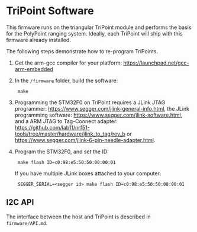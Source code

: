 TriPoint Software
=================

This firmware runs on the triangular TriPoint module and performs the basis
for the PolyPoint ranging system. Ideally, each TriPoint will ship with
this firmware already installed.

The following steps demonstrate how to re-program TriPoints.

1. Get the arm-gcc compiler for your platform: https://launchpad.net/gcc-arm-embedded

2. In the `/firmware` folder, build the software:

        make

3. Programming the STM32F0 on TriPoint requires a JLink JTAG programmer:
https://www.segger.com/jlink-general-info.html, the JLink programming software:
https://www.segger.com/jlink-software.html, and a ARM JTAG to Tag-Connect
adapter:
https://github.com/lab11/nrf51-tools/tree/master/hardware/jlink_to_tag/rev_b or
https://www.segger.com/jlink-6-pin-needle-adapter.html.

4. Program the STM32F0, and set the ID:

        make flash ID=c0:98:e5:50:50:00:00:01
        
    If you have multiple JLink boxes attached to your computer:
    
        SEGGER_SERIAL=<segger id> make flash ID=c0:98:e5:50:50:00:00:01


I2C API
-------

The interface between the host and TriPoint is described in `firmware/API.md`.

